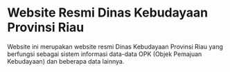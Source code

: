 # Website Resmi Dinas Kebudayaan Provinsi Riau

Website ini merupakan website resmi Dinas Kebudayaan Provinsi Riau yang berfungsi sebagai sistem informasi data-data OPK (Objek Pemajuan Kebudayaan) dan beberapa data lainnya.